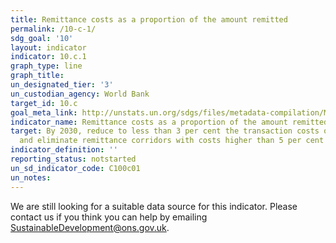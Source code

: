```yaml
---
title: Remittance costs as a proportion of the amount remitted
permalink: /10-c-1/
sdg_goal: '10'
layout: indicator
indicator: 10.c.1
graph_type: line
graph_title:
un_designated_tier: '3'
un_custodian_agency: World Bank
target_id: 10.c
goal_meta_link: http://unstats.un.org/sdgs/files/metadata-compilation/Metadata-Goal-10.pdf
indicator_name: Remittance costs as a proportion of the amount remitted
target: By 2030, reduce to less than 3 per cent the transaction costs of migrant remittances
  and eliminate remittance corridors with costs higher than 5 per cent
indicator_definition: ''
reporting_status: notstarted
un_sd_indicator_code: C100c01
un_notes:
---
```


We are still looking for a suitable data source for this indicator. Please contact us if you think you can help by emailing <a href="mailto:SustainableDevelopment@ons.gov.uk">SustainableDevelopment@ons.gov.uk</a>.


